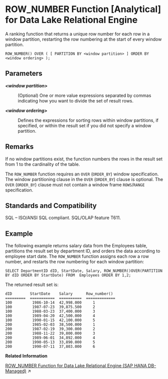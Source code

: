 <!-- loioa57c3ea884f21015b4f8c850a5a5357f -->

# ROW\_NUMBER Function \[Analytical\] for Data Lake Relational Engine

A ranking function that returns a unique row number for each row in a window partition, restarting the row numbering at the start of every window partition.



```
ROW_NUMBER() OVER ( [ PARTITION BY <window partition> ] ORDER BY <window ordering> );
```



<a name="loioa57c3ea884f21015b4f8c850a5a5357f__ROW_NUMBER_parm1"/>

## Parameters


<dl>
<dt><b>

*<window partition\>*

</b></dt>
<dd>

\(Optional\) One or more value expressions separated by commas indicating how you want to divide the set of result rows.



</dd><dt><b>

*<window ordering\>*

</b></dt>
<dd>

Defines the expressions for sorting rows within window partitions, if specified, or within the result set if you did not specify a window partition.



</dd>
</dl>



<a name="loioa57c3ea884f21015b4f8c850a5a5357f__ROW_NUMBER_remarks1"/>

## Remarks

If no window partitions exist, the function numbers the rows in the result set from 1 to the cardinality of the table.

The `ROW_NUMBER` function requires an `OVER` \(`ORDER_BY`\) window specification. The window partitioning clause in the `OVER` \(`ORDER_BY`\) clause is optional. The `OVER` \(`ORDER_BY`\) clause must not contain a window frame `ROWS`/`RANGE` specification.



<a name="loioa57c3ea884f21015b4f8c850a5a5357f__ROW_NUMBER_standards1"/>

## Standards and Compatibility

SQL – ISO/ANSI SQL compliant. SQL/OLAP feature T611.



<a name="loioa57c3ea884f21015b4f8c850a5a5357f__ROW_NUMBER_example1"/>

## Example

The following example returns salary data from the Employees table, partitions the result set by department ID, and orders the data according to employee start date. The `ROW_NUMBER` function assigns each row a row number, and restarts the row numbering for each window partition:

```
SELECT DepartmentID dID, StartDate, Salary, ROW_NUMBER()OVER(PARTITION 
BY dID ORDER BY StartDate) FROM  Employees ORDER BY 1,2;
```

The returned result set is:

```
dID        StartDate    Salary      Row_number()
=========  ===========  ==========  =============
100         1986-10-14  42,998.000     1
100         1987-07-23  39,875.500     2
100         1988-03-23  37,400.000     3
100         1989-04-20  42,500.000     4
100         1990-01-15  42,100.000     5
200         1985-02-03  38,500.000     1
200         1987-02-19  39,300.000     2
200         1988-11-22  39,800.000     3
200         1989-06-01  34,892.000     4
200         1990-05-13  33,890.000     5
200         1990-07-11  37,803.000     6
```

**Related Information**  


[ROW_NUMBER Function for Data Lake Relational Engine (SAP HANA DB-Managed)](https://help.sap.com/viewer/a898e08b84f21015969fa437e89860c8/2024_1_QRC/en-US/2ebca29e7b31469497df90d36ea7422e.html "A ranking function that returns a unique row number for each row in a window partition, restarting the row numbering at the start of every window partition.") :arrow_upper_right:

